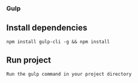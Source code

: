 ### Gulp

## Install dependencies

```
npm install gulp-cli -g && npm install
```

## Run project

```
Run the gulp command in your project directory
```
